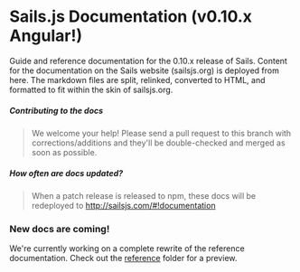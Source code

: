 # Sails.js Documentation (v0.10.x Angular!)


Guide and reference documentation for the 0.10.x release of Sails.  Content for the documentation on the Sails website (sailsjs.org) is deployed from here.  The markdown files are split, relinked, converted to HTML, and formatted to fit within the skin of sailsjs.org.


##### Contributing to the docs
> We welcome your help!  Please send a pull request to this branch with corrections/additions and they'll be double-checked and merged as soon as possible.

##### How often are docs updated?
> When a patch release is released to npm, these docs will be redeployed to http://sailsjs.com/#!documentation


### New docs are coming!

We're currently working on a complete rewrite of the reference documentation.
Check out the [reference](https://github.com/balderdashy/sails-docs/tree/master/reference) folder for a preview.

